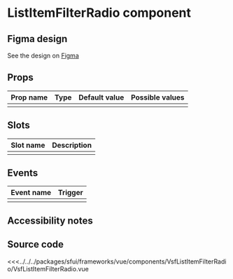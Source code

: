 #  ListItemFilterRadio component

<Generate />

## Figma design

See the design on [Figma]()

## Props

| Prop name             | Type                       | Default value | Possible values                        |
|-----------------------|----------------------------|---------------|----------------------------------------|
|                       |                            |               |                                        |


## Slots

| Slot name |            Description            |
| --------- | ------------------------------- |
|           |                                   |

## Events

| Event name |            Trigger             |
| ---------- | ---------------------------- |
|            |                                |

## Accessibility notes


## Source code

<<<../../../packages/sfui/frameworks/vue/components/VsfListItemFilterRadio/VsfListItemFilterRadio.vue
